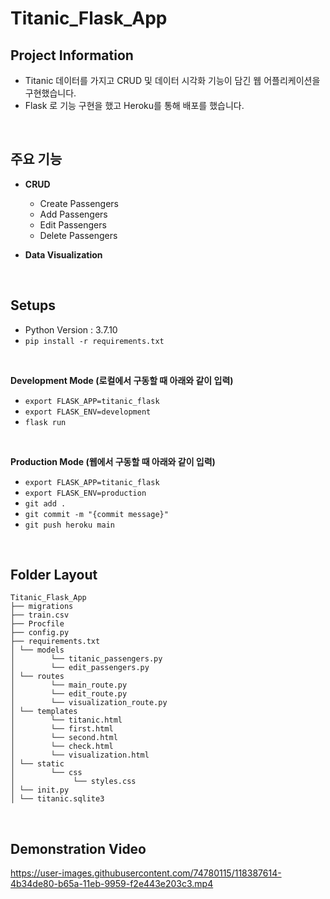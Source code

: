 # Titanic_Flask_App

## Project Information
* Titanic 데이터를 가지고 CRUD 및 데이터 시각화 기능이 담긴 웹 어플리케이션을 구현했습니다.
* Flask 로 기능 구현을 했고 Heroku를 통해 배포를 했습니다.

<br/>

## 주요 기능
* **CRUD**
  * Create Passengers
  * Add Passengers
  * Edit Passengers
  * Delete Passengers


* **Data Visualization**

<br/>

## Setups
* Python Version : 3.7.10
* `pip install -r requirements.txt`

<br/>

**Development Mode (로컬에서 구동할 때 아래와 같이 입력)**
* `export FLASK_APP=titanic_flask`
* `export FLASK_ENV=development`
* `flask run`

<br/>

**Production Mode (웹에서 구동할 때 아래와 같이 입력)**
* `export FLASK_APP=titanic_flask`
* `export FLASK_ENV=production`
* `git add .`
* `git commit -m "{commit message}"`
* `git push heroku main`

<br/>

## Folder Layout
```
Titanic_Flask_App
├── migrations
├── train.csv
├── Procfile
├── config.py
├── requirements.txt
│ └── models
│        └── titanic_passengers.py
│        └── edit_passengers.py
│ └── routes
│        └── main_route.py
│        └── edit_route.py
│        └── visualization_route.py
│ └── templates
│        └── titanic.html
│        └── first.html
│        └── second.html
│        └── check.html
│        └── visualization.html
│ └── static
│        └── css
│             └── styles.css
│ └── init.py
│ └── titanic.sqlite3
```

<br/>

## Demonstration Video

https://user-images.githubusercontent.com/74780115/118387614-4b34de80-b65a-11eb-9959-f2e443e203c3.mp4


